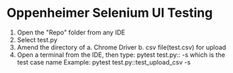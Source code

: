 # Oppenheimer Selenium UI Testing

1. Open the "Repo" folder from any IDE
2. Select test.py
3. Amend the directory of
	a. Chrome Driver
	b. csv file(test.csv) for upload
4. Open a terminal from the IDE, then type: pytest test.py::<TEST CASE NAME> -s
	which <TEST CASE NAME> is the test case name
	Example: pytest test.py::test_upload_csv -s